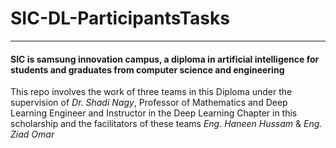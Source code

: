 # SIC-DL-ParticipantsTasks
_________________________________________________________________________________________
#### SIC is samsung innovation campus, a diploma in artificial intelligence for students and graduates from computer science and engineering
This repo involves the work of three  teams in this Diploma under the supervision of *Dr. Shadi Nagy*, Professor of Mathematics and Deep Learning Engineer and Instructor in the Deep Learning Chapter in this scholarship and the facilitators of these teams *Eng. Haneen Hussam* & *Eng. Ziad Omar*  
